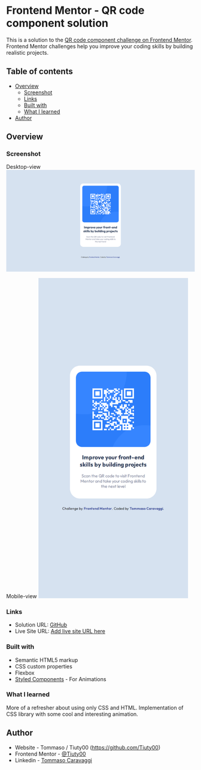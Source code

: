 # Frontend Mentor - QR code component solution

This is a solution to the [QR code component challenge on Frontend Mentor](https://www.frontendmentor.io/challenges/qr-code-component-iux_sIO_H). Frontend Mentor challenges help you improve your coding skills by building realistic projects. 

## Table of contents

- [Overview](#overview)
  - [Screenshot](#screenshot)
  - [Links](#links)
  - [Built with](#built-with)
  - [What I learned](#what-i-learned)
- [Author](#author)

## Overview

### Screenshot

Desktop-view
<img src=https://github.com/Tiuty00/QRcodeCard/blob/main/images/desktop-view.png/>


Mobile-view
<img src=https://github.com/Tiuty00/QRcodeCard/blob/main/images/mobile-view.png/ width="400"/>

### Links

- Solution URL: [GitHub](https://github.com/Tiuty00/QRcodeCard)
- Live Site URL: [Add live site URL here](https://your-live-site-url.com)

### Built with

- Semantic HTML5 markup
- CSS custom properties
- Flexbox
- [Styled Components](https://animate.style/) - For Animations

### What I learned

More of a refresher about using only CSS and HTML.
Implementation of CSS library with some cool and interesting animation.

## Author

- Website - Tommaso / Tiuty00 (https://github.com/Tiuty00)
- Frontend Mentor - [@Tiuty00](https://www.frontendmentor.io/profile/Tiuty00)
- Linkedin - [Tommaso Caravaggi](https://www.linkedin.com/in/tommaso-caravaggi-66b130251/)

